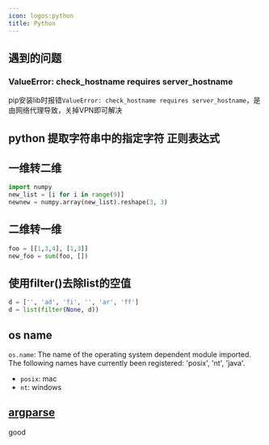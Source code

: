 ```yaml
---
icon: logos:python
title: Python
---
```


## 遇到的问题

### ValueError: check_hostname requires server_hostname

pip安装lib时报错`ValueError: check_hostname requires server_hostname`，是由网络代理导致，关掉VPN即可解决

## python 提取字符串中的指定字符 正则表达式

## 一维转二维

```py
import numpy
new_list = [i for i in range(9)]
newnew = numpy.array(new_list).reshape(3, 3)
```

## 二维转一维

```py
foo = [[1,3,4], [1,3]]
new_foo = sum(foo, [])
```

## 使用filter()去除list的空值

```py
d = ['', 'ad', 'fi', '', 'ar', 'ff']
d = list(filter(None, d))
```

## os name

`os.name`: The name of the operating system dependent module imported. The following names have currently been registered: 'posix', 'nt', 'java'.

- `posix`: mac
- `nt`: windows

## [argparse]

good

[argparse]: https://docs.python.org/zh-cn/3.11/library/argparse.html
